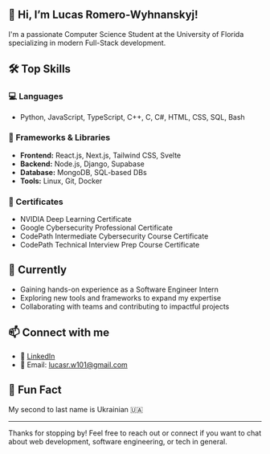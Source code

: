 ## 👋 Hi, I’m Lucas Romero-Wyhnanskyj!

I'm a passionate Computer Science Student at the University of Florida specializing in modern Full-Stack development.

## 🛠 Top Skills

### 💻 Languages
- Python, JavaScript, TypeScript, C++, C, C#, HTML, CSS, SQL, Bash

### 🧰 Frameworks & Libraries
- **Frontend:** React.js, Next.js, Tailwind CSS, Svelte  
- **Backend:** Node.js, Django, Supabase  
- **Database:** MongoDB, SQL-based DBs  
- **Tools:** Linux, Git, Docker

### 📜 Certificates
- NVIDIA Deep Learning Certificate  
- Google Cybersecurity Professional Certificate
- CodePath Intermediate Cybersecurity Course Certificate
- CodePath Technical Interview Prep Course Certificate

## 🌱 Currently

- Gaining hands-on experience as a Software Engineer Intern
- Exploring new tools and frameworks to expand my expertise
- Collaborating with teams and contributing to impactful projects

## 📫 Connect with me

- 💼 [LinkedIn]((https://www.linkedin.com/in/lucas-romero-wyhnanskyj/))
- 📧 Email: lucasr.w101@gmail.com

## 🤔 Fun Fact

My second to last name is Ukrainian 🇺🇦

---

Thanks for stopping by! Feel free to reach out or connect if you want to chat about web development, software engineering, or tech in general.
